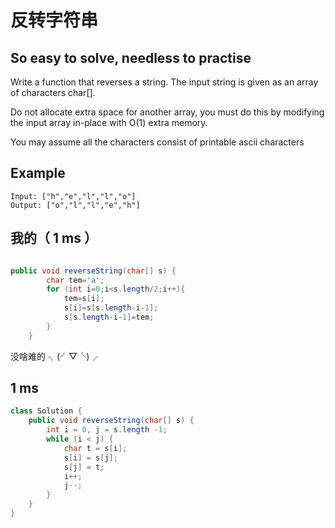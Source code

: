 
# 反转字符串
## So easy to solve, needless to practise 
Write a function that reverses a string. The input string is given as an array of characters char[].

Do not allocate extra space for another array, you must do this by modifying the input array in-place with O(1) extra memory.

You may assume all the characters consist of printable ascii characters
## Example


```
Input: ["h","e","l","l","o"]
Output: ["o","l","l","e","h"]
```


## 我的（ 1 ms ）
   
```java 

public void reverseString(char[] s) {
		char tem='a';
		for (int i=0;i<s.length/2;i++){
			tem=s[i];
			s[i]=s[s.length-i-1];
			s[s.length-i-1]=tem;
		}
    }
```

没啥难的 ╮(╯▽╰)╭

## 1 ms

```java
class Solution {
    public void reverseString(char[] s) {
        int i = 0, j = s.length -1;
        while (i < j) {
            char t = s[i];
            s[i] = s[j];
            s[j] = t;
            i++;
            j--;
        }
    }
}
```




